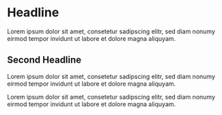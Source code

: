# Headline

Lorem ipsum dolor sit amet, consetetur sadipscing elitr, sed diam nonumy eirmod
tempor invidunt ut labore et dolore magna aliquyam.

## Second Headline

Lorem ipsum dolor sit amet, consetetur sadipscing elitr, sed diam nonumy eirmod
tempor invidunt ut labore et dolore magna aliquyam.

Lorem ipsum dolor sit amet, consetetur sadipscing elitr, sed diam nonumy eirmod
tempor invidunt ut labore et dolore magna aliquyam.
